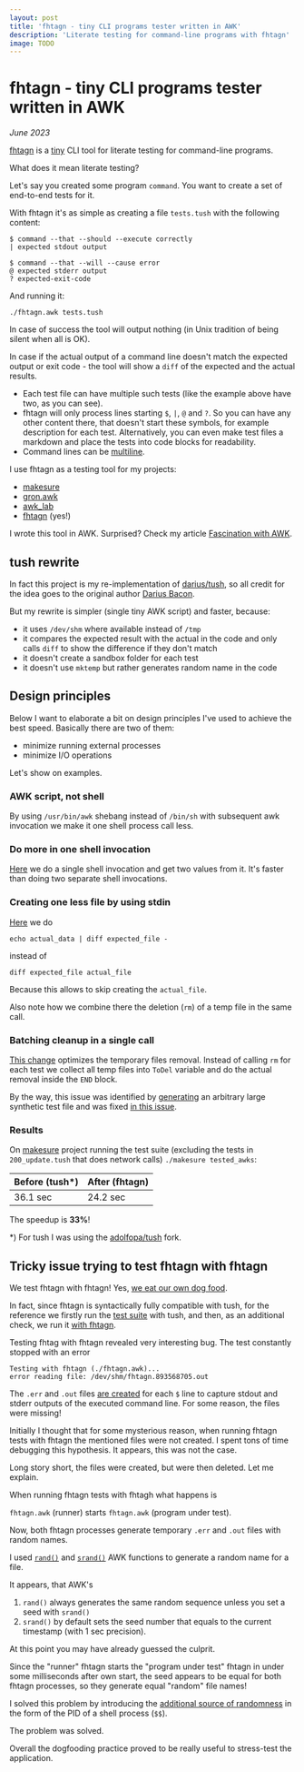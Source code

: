 ```yaml
---
layout: post
title: 'fhtagn - tiny CLI programs tester written in AWK'
description: 'Literate testing for command-line programs with fhtagn'
image: TODO
---
```


# fhtagn - tiny CLI programs tester written in AWK

_June 2023_

[fhtagn](https://github.com/xonixx/fhtagn) is a [tiny](https://github.com/xonixx/fhtagn/blob/764f6ecf600944ef043de3774a67478350740049/fhtagn.awk) CLI tool for literate testing for command-line programs.

What does it mean literate testing?
                 
Let's say you created some program `command`. You want to create a set of end-to-end tests for it. 

With fhtagn it's as simple as creating a file `tests.tush` with the following content:

```
$ command --that --should --execute correctly
| expected stdout output

$ command --that --will --cause error
@ expected stderr output
? expected-exit-code
```

And running it:
   
```shell
./fhtagn.awk tests.tush
```
    
In case of success the tool will output nothing (in Unix tradition of being silent when all is OK).

In case if the actual output of a command line doesn't match the expected output or exit code - the tool will show a `diff` of the expected and the actual results.

- Each test file can have multiple such tests (like the example above have two, as you can see).
- fhtagn will only process lines starting `$`, `|`, `@` and `?`. So you can have any other content there, that doesn't start these symbols, for example description for each test. Alternatively, you can even make test files a markdown and place the tests into code blocks for readability.
- Command lines can be [multiline](https://github.com/xonixx/fhtagn/blob/764f6ecf600944ef043de3774a67478350740049/tests/4-multiline.tush).

I use fhtagn as a testing tool for my projects:
- [makesure](https://github.com/xonixx/makesure)
- [gron.awk](https://github.com/xonixx/gron.awk)
- [awk_lab](https://github.com/xonixx/awk_lab)
- [fhtagn](https://github.com/xonixx/fhtagn) (yes!)

I wrote this tool in AWK. Surprised? Check my article [Fascination with AWK](awk.md).

## tush rewrite

In fact this project is my re-implementation of [darius/tush](https://github.com/darius/tush), so all credit for the idea goes to the original author [Darius Bacon](https://github.com/darius).

But my rewrite is simpler (single tiny AWK script) and faster, because:

- it uses `/dev/shm` where available instead of `/tmp`
- it compares the expected result with the actual in the code and only calls `diff` to show the difference if they don't match
- it doesn't create a sandbox folder for each test
- it doesn't use `mktemp` but rather generates random name in the code

## Design principles

Below I want to elaborate a bit on design principles I've used to achieve the best speed. Basically there are two of them:
- minimize running external processes
- minimize I/O operations

Let's show on examples.

### AWK script, not shell

By using `/usr/bin/awk` shebang instead of `/bin/sh` with subsequent awk invocation we make it one shell process call less. 

### Do more in one shell invocation

[Here](https://github.com/xonixx/fhtagn/blob/764f6ecf600944ef043de3774a67478350740049/fhtagn.awk#L13-L15) we do a single shell invocation and get two values from it. It's faster than doing two separate shell invocations.

### Creating one less file by using stdin

[Here](https://github.com/xonixx/fhtagn/blob/764f6ecf600944ef043de3774a67478350740049/fhtagn.awk#L65) we do 

```shell
echo actual_data | diff expected_file -
```

instead of 
```shell
diff expected_file actual_file
```

Because this allows to skip creating the `actual_file`.

Also note how we combine there the deletion (`rm`) of a temp file in the same call.
           
### Batching cleanup in a single call

[This change](https://github.com/xonixx/fhtagn/pull/17/files) optimizes the temporary files removal. Instead of calling `rm` for each test we collect all temp files into `ToDel` variable and do the actual removal inside the `END` block.

By the way, this issue was identified by [generating](https://github.com/xonixx/fhtagn/blob/764f6ecf600944ef043de3774a67478350740049/gen_speed_test.awk) an arbitrary large synthetic test file and was fixed [in this issue](https://github.com/xonixx/fhtagn/issues/14).

### Results
    
On [makesure](https://github.com/xonixx/makesure) project running the test suite (excluding the tests in `200_update.tush` that does network calls) `./makesure tested_awks`: 
              
| Before (tush*) | After (fhtagn) |
|----------------|----------------|
| 36.1 sec       | 24.2 sec       |

The speedup is **33%**! 

*) For tush I was using the [adolfopa/tush](https://github.com/adolfopa/tush) fork.

## Tricky issue trying to test fhtagn with fhtagn

We test fhtagn with fhtagn! Yes, [we eat our own dog food](https://en.wikipedia.org/wiki/Eating_your_own_dog_food).

In fact, since fhtagn is syntactically fully compatible with tush, for the reference we firstly run the [test suite](https://github.com/xonixx/fhtagn/blob/18f7865f8d58a30a263f45d0378c1e6f0b4c38b5/tests/fhtagn.tush) with tush, and then, as an additional check, we run it [with fhtagn](https://github.com/xonixx/fhtagn/blob/18f7865f8d58a30a263f45d0378c1e6f0b4c38b5/Makesurefile#L60-L61).

Testing fhtag with fhtagn revealed very interesting bug. The test constantly stopped with an error

```
Testing with fhtagn (./fhtagn.awk)...
error reading file: /dev/shm/fhtagn.893568705.out
```

The `.err` and `.out` files [are created](https://github.com/xonixx/fhtagn/blob/18f7865f8d58a30a263f45d0378c1e6f0b4c38b5/fhtagn.awk#L78) for each `$` line to capture stdout and stderr outputs of the executed command line. For some reason, the files were missing! 

Initially I thought that for some mysterious reason, when running fhtagn tests with fhtagn the mentioned files were not created. I spent tons of time debugging this hypothesis. It appears, this was not the case.

Long story short, the files were created, but were then deleted. Let me explain.

When running fhtagn tests with fhtagh what happens is

`fhtagn.awk` (runner) starts `fhtagn.awk` (program under test).

Now, both fhtagn processes generate temporary `.err` and `.out` files with random names. 

I used [`rand()`](https://www.gnu.org/software/gawk/manual/html_node/Numeric-Functions.html#index-rand_0028_0029-function) and [`srand()`](https://www.gnu.org/software/gawk/manual/html_node/Numeric-Functions.html#index-srand_0028_0029-function) AWK functions to generate a random name for a file. 

It appears, that AWK's

1. `rand()` always generates the same random sequence unless you set a seed with `srand()`
2. `srand()` by default sets the seed number that equals to the current timestamp (with 1 sec precision).

At this point you may have already guessed the culprit.

Since the "runner" fhtagn starts the "program under test" fhtagn in under some milliseconds after own start, the seed appears to be equal for both fhtagn processes, so they generate equal "random" file names!

I solved this problem by introducing the [additional source of randomness](https://github.com/xonixx/fhtagn/blob/18f7865f8d58a30a263f45d0378c1e6f0b4c38b5/fhtagn.awk#L15) in the form of the PID of a shell process (`$$`).

The problem was solved.

Overall the dogfooding practice proved to be really useful to stress-test the application.

